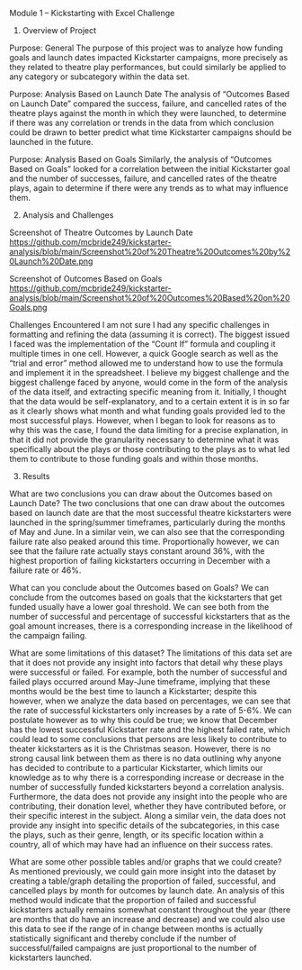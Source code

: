 Module 1 – Kickstarting with Excel Challenge

1. Overview of Project

Purpose: General
    The purpose of this project was to analyze how funding goals and launch dates impacted Kickstarter campaigns, more precisely as they related to theatre play performances, but could similarly be applied to any category or subcategory within the data set. 

Purpose: Analysis Based on Launch Date
    The analysis of “Outcomes Based on Launch Date” compared the success, failure, and cancelled rates of the theatre plays against the month in which they were launched, to determine if there was any correlation or trends in the data from which conclusion could be drawn to better predict what time Kickstarter campaigns should be launched in the future.  

Purpose: Analysis Based on Goals
    Similarly, the analysis of “Outcomes Based on Goals” looked for a correlation between the initial Kickstarter goal and the number of successes, failure, and cancelled rates of the theatre plays, again to determine if there were any trends as to what may influence them. 

2. Analysis and Challenges

Screenshot of Theatre Outcomes by Launch Date 
    https://github.com/mcbride249/kickstarter-analysis/blob/main/Screenshot%20of%20Theatre%20Outcomes%20by%20Launch%20Date.png


Screenshot of Outcomes Based on Goals 
    https://github.com/mcbride249/kickstarter-analysis/blob/main/Screenshot%20of%20Outcomes%20Based%20on%20Goals.png
 
Challenges Encountered
    I am not sure I had any specific challenges in formatting and refining the data (assuming it is correct). The biggest issued I faced was the implementation of the “Count If” formula and coupling it multiple times in one cell. However, a quick Google search as well as the “trial and error” method allowed me to understand how to use the formula and implement it in the spreadsheet. I believe my biggest challenge and the biggest challenge faced by anyone, would come in the form of the analysis of the data itself, and extracting specific meaning from it. Initially, I thought that the data would be self-explanatory, and to a certain extent it is in so far as it clearly shows what month and what funding goals provided led to the most successful plays. However, when I began to look for reasons as to why this was the case, I found the data limiting for a precise explanation, in that it did not provide the granularity necessary to determine what it was specifically about the plays or those contributing to the plays as to what led them to contribute to those funding goals and within those months.


3. Results

What are two conclusions you can draw about the Outcomes based on Launch Date?
    The two conclusions that one can draw about the outcomes based on launch date are that the most successful theatre kickstarters were launched in the spring/summer timeframes, particularly during the months of May and June. In a similar vein, we can also see that the corresponding failure rate also peaked around this time. Proportionally however, we can see that the failure rate actually stays constant around 36%, with the highest proportion of failing kickstarters occurring in December with a failure rate or 46%.

What can you conclude about the Outcomes based on Goals?
    We can conclude from the outcomes based on goals that the kickstarters that get funded usually have a lower goal threshold. We can see both from the number of successful and percentage of successful kickstarters that as the goal amount increases, there is a corresponding increase in the likelihood of the campaign failing. 

What are some limitations of this dataset?
    The limitations of this data set are that it does not provide any insight into factors that detail why these plays were successful or failed. For example, both the number of successful and failed plays occurred around May-June timeframe, implying that these months would be the best time to launch a Kickstarter; despite this however, when we analyze the data based on percentages, we can see that the rate of successful kickstarters only increases by a rate of 5-6%. We can postulate however as to why this could be true; we know that December has the lowest successful Kickstarter rate and the highest failed rate, which could lead to some conclusions that persons are less likely to contribute to theater kickstarters as it is the Christmas season. However, there is no strong causal link between them as there is no data outlining why anyone has decided to contribute to a particular Kickstarter, which limits our knowledge as to why there is a corresponding increase or decrease in the number of successfully funded kickstarters beyond a correlation analysis. Furthermore, the data does not provide any insight into the people who are contributing, their donation level, whether they have contributed before, or their specific interest in the subject. Along a similar vein, the data does not provide any insight into specific details of the subcategories, in this case the plays, such as their genre, length, or its specific location within a country, all of which may have had an influence on their success rates. 

What are some other possible tables and/or graphs that we could create?
    As mentioned previously, we could gain more insight into the dataset by creating a table/graph detailing the proportion of failed, successful, and cancelled plays by month for outcomes by launch date. An analysis of this method would indicate that the proportion of failed and successful kickstarters actually remains somewhat constant throughout the year (there are months that do have an increase and decrease) and we could also use this data to see if the range of in change between months is actually statistically significant and thereby conclude if the number of successful/failed campaigns are just proportional to the number of kickstarters launched.      

